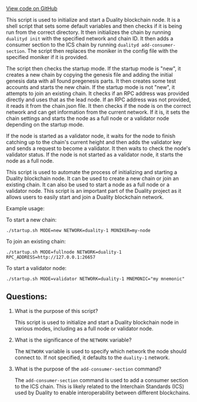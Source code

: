 [View code on GitHub](https://github.com/duality-labs/duality/scripts/startup.sh)

This script is used to initialize and start a Duality blockchain node. It is a shell script that sets some default variables and then checks if it is being run from the correct directory. It then initializes the chain by running `dualityd init` with the specified network and chain ID. It then adds a consumer section to the ICS chain by running `dualityd add-consumer-section`. The script then replaces the moniker in the config file with the specified moniker if it is provided. 

The script then checks the startup mode. If the startup mode is "new", it creates a new chain by copying the genesis file and adding the initial genesis data with all found pregenesis parts. It then creates some test accounts and starts the new chain. If the startup mode is not "new", it attempts to join an existing chain. It checks if an RPC address was provided directly and uses that as the lead node. If an RPC address was not provided, it reads it from the chain.json file. It then checks if the node is on the correct network and can get information from the current network. If it is, it sets the chain settings and starts the node as a full node or a validator node depending on the startup mode. 

If the node is started as a validator node, it waits for the node to finish catching up to the chain's current height and then adds the validator key and sends a request to become a validator. It then waits to check the node's validator status. If the node is not started as a validator node, it starts the node as a full node. 

This script is used to automate the process of initializing and starting a Duality blockchain node. It can be used to create a new chain or join an existing chain. It can also be used to start a node as a full node or a validator node. This script is an important part of the Duality project as it allows users to easily start and join a Duality blockchain network. 

Example usage:

To start a new chain:

```
./startup.sh MODE=new NETWORK=duality-1 MONIKER=my-node
```

To join an existing chain:

```
./startup.sh MODE=fullnode NETWORK=duality-1 RPC_ADDRESS=http://127.0.0.1:26657
```

To start a validator node:

```
./startup.sh MODE=validator NETWORK=duality-1 MNEMONIC="my mnemonic"
```
## Questions: 
 1. What is the purpose of this script?
    
    This script is used to initialize and start a Duality blockchain node in various modes, including as a full node or validator node.

2. What is the significance of the `NETWORK` variable?
    
    The `NETWORK` variable is used to specify which network the node should connect to. If not specified, it defaults to the `duality-1` network.

3. What is the purpose of the `add-consumer-section` command?
    
    The `add-consumer-section` command is used to add a consumer section to the ICS chain. This is likely related to the Interchain Standards (ICS) used by Duality to enable interoperability between different blockchains.